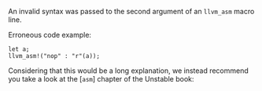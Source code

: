 An invalid syntax was passed to the second argument of an `llvm_asm` macro line.

Erroneous code example:

```compile_fail,E0661
let a;
llvm_asm!("nop" : "r"(a));
```

Considering that this would be a long explanation, we instead recommend you
take a look at the [`asm`] chapter of the Unstable book:

[asm]: https://doc.rust-lang.org/stable/unstable-book/library-features/asm.html
